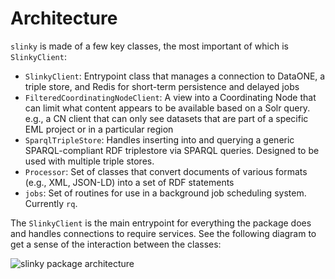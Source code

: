 # Architecture


`slinky` is made of a few key classes, the most important of which is `SlinkyClient`:

- `SlinkyClient`: Entrypoint class that manages a connection to DataONE, a triple store, and Redis for short-term persistence and delayed jobs
- `FilteredCoordinatingNodeClient`: A view into a Coordinating Node that can limit what content appears to be available based on a Solr query. e.g., a CN client that can only see datasets that are part of a specific EML project or in a particular region
- `SparqlTripleStore`: Handles inserting into and querying a generic SPARQL-compliant RDF triplestore via SPARQL queries. Designed to be used with multiple triple stores.
- `Processor`: Set of classes that convert documents of various formats (e.g., XML, JSON-LD) into a set of RDF statements
- `jobs`: Set of routines for use in a background job scheduling system. Currently `rq`.

The `SlinkyClient` is the main entrypoint for everything the package does and handles connections to require services.
See the following diagram to get a sense of the interaction between the classes:

![slinky package architecture](images/slinky-client-architecture.png)
